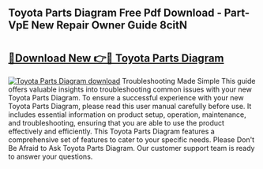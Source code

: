 ## Toyota Parts Diagram Free Pdf Download - Part-VpE New Repair Owner Guide 8citN

# <h2><a href="http://dfqmpag.blite.top/?on=Toyota+Parts+Diagram">🔗Download New 👉🔴 Toyota Parts Diagram</a></h2>

[![Toyota Parts Diagram download](https://i.imgur.com/lujVjoI.png)](http://dfqmpag.blite.top/?on=Toyota+Parts+Diagram)
Troubleshooting Made Simple This guide offers valuable insights into troubleshooting common issues with your new Toyota Parts Diagram. To ensure a successful experience with your new Toyota Parts Diagram, please read this user manual carefully before use. It includes essential information on product setup, operation, maintenance, and troubleshooting, ensuring that you are able to use the product effectively and efficiently. This Toyota Parts Diagram features a comprehensive set of features to cater to your specific needs. Please Don't Be Afraid to Ask Toyota Parts Diagram. Our customer support team is ready to answer your questions.
